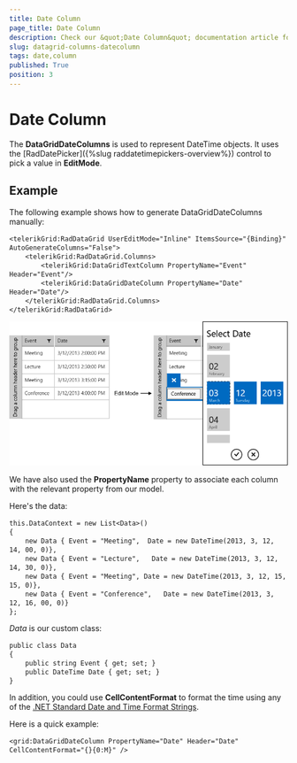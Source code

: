 ```yaml
---
title: Date Column
page_title: Date Column
description: Check our &quot;Date Column&quot; documentation article for RadDataGrid for UWP control.
slug: datagrid-columns-datecolumn
tags: date,column
published: True
position: 3
---
```


# Date Column

The **DataGridDateColumns** is used to represent DateTime objects.
It uses the [RadDatePicker]({%slug raddatetimepickers-overview%}) control to pick a value in **EditMode**.

## Example

The following example shows how to generate DataGridDateColumns manually:

	<telerikGrid:RadDataGrid UserEditMode="Inline" ItemsSource="{Binding}" AutoGenerateColumns="False">
	    <telerikGrid:RadDataGrid.Columns>
	        <telerikGrid:DataGridTextColumn PropertyName="Event" Header="Event"/>
	        <telerikGrid:DataGridDateColumn PropertyName="Date" Header="Date"/>
	    </telerikGrid:RadDataGrid.Columns>
	</telerikGrid:RadDataGrid>

![Date Column](images/DateColumn.png)

We have also used the **PropertyName** property to associate each column with the relevant property from our model.

Here's the data:

	this.DataContext = new List<Data>()
	{
	    new Data { Event = "Meeting",  Date = new DateTime(2013, 3, 12, 14, 00, 0)},
	    new Data { Event = "Lecture",   Date = new DateTime(2013, 3, 12, 14, 30, 0)},
	    new Data { Event = "Meeting", Date = new DateTime(2013, 3, 12, 15, 15, 0)},
	    new Data { Event = "Conference",   Date = new DateTime(2013, 3, 12, 16, 00, 0)}
	};

*Data* is our custom class:

	public class Data
	{
	    public string Event { get; set; }
	    public DateTime Date { get; set; }
	}

In addition, you could use **CellContentFormat** to format the time using any of the [.NET Standard Date and Time Format Strings](https://docs.microsoft.com/en-us/dotnet/standard/base-types/standard-date-and-time-format-strings).

Here is a quick example:

	<grid:DataGridDateColumn PropertyName="Date" Header="Date" CellContentFormat="{}{0:M}" />